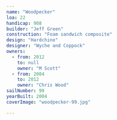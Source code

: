 ```yaml
---
name: "Woodpecker"
loa: 22
handicap: 908
builder: "Jeff Green"
construction: "Foam sandwich composite"
design: "Hardchine"
designer: "Wyche and Coppock"
owners:
  - from: 2012
    to: null
    owner: "M Scott"
  - from: 2004
    to: 2012
    owner: "Chris Wood"
sailNumber: 99
yearBuilt: 2004
coverImage: "woodpecker-99.jpg"

---
```

